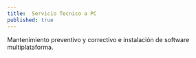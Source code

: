 ```yaml
---
title:  Servicio Tecnico a PC
published: true
---
```


Mantenimiento preventivo y correctivo e instalación de software multiplataforma.
